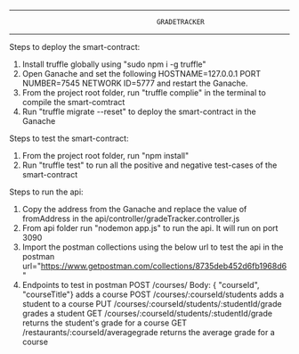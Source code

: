 ************************************************************************************************************
                                         GRADETRACKER
************************************************************************************************************

Steps to deploy the smart-contract:

1. Install truffle globally using "sudo npm i -g truffle"
2. Open Ganache and set the following
    HOSTNAME=127.0.0.1
    PORT NUMBER=7545
    NETWORK ID=5777
and restart the Ganache. 
3. From the project root folder, run "truffle complie" in the terminal to compile the smart-comtract
4. Run "truffle migrate --reset" to deploy the smart-contract in the Ganache


Steps to test the smart-contract:

1. From the project root folder, run "npm install"
2. Run "truffle test" to run all the positive and negative test-cases of the smart-contract


Steps to run the api:

1. Copy the address from the Ganache and replace the value of fromAddress in the api/controller/gradeTracker.controller.js
2. From api folder run "nodemon app.js" to run the api. It will run on port 3090
3. Import the postman collections using the below url to test the api in the postman
    url="https://www.getpostman.com/collections/8735deb452d6fb1968d6"
4. Endpoints to test in postman
    POST /courses/ Body: { "courseId", "courseTitle"} adds a course
    POST /courses/:courseId/students adds a student to a course
    PUT /courses/:courseId/students/:studentId/grade grades a student
    GET /courses/:courseId/students/:studentId/grade returns the student's grade for a course
    GET /restaurants/:courseId/averagegrade returns the average grade for a course